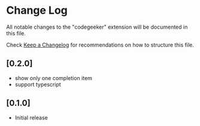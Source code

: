 # Change Log

All notable changes to the "codegeeker" extension will be documented in this file.

Check [Keep a Changelog](http://keepachangelog.com/) for recommendations on how to structure this file.

## [0.2.0]

- show only one completion item
- support typescript

## [0.1.0]

- Initial release